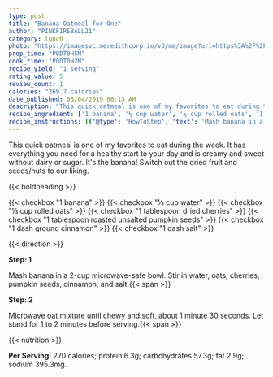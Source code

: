 ```yaml
---
type: post
title: "Banana Oatmeal for One"
author: "PINKFIREBALL21"
category: lunch
photo: "https://imagesvc.meredithcorp.io/v3/mm/image?url=https%3A%2F%2Fimages.media-allrecipes.com%2Fuserphotos%2F4220494.jpg"
prep_time: "P0DT0H5M"
cook_time: "P0DT0H2M"
recipe_yield: "1 serving"
rating_value: 5
review_count: 1
calories: "269.7 calories"
date_published: 05/04/2019 06:13 AM
description: "This quick oatmeal is one of my favorites to eat during the week. It has everything you need for a healthy start to your day and is creamy and sweet without dairy or sugar. It's the banana! Switch out the dried fruit and seeds/nuts to our liking."
recipe_ingredient: ['1 banana', '⅓ cup water', '⅓ cup rolled oats', '1 tablespoon dried cherries', '1 tablespoon roasted unsalted pumpkin seeds', '1 dash ground cinnamon', '1 dash salt']
recipe_instructions: [{'@type': 'HowToStep', 'text': 'Mash banana in a 2-cup microwave-safe bowl. Stir in water, oats, cherries, pumpkin seeds, cinnamon, and salt.\n'}, {'@type': 'HowToStep', 'text': 'Microwave oat mixture until chewy and soft, about 1 minute 30 seconds. Let stand for 1 to 2 minutes before serving.\n'}]
---
```


This quick oatmeal is one of my favorites to eat during the week. It has everything you need for a healthy start to your day and is creamy and sweet without dairy or sugar. It's the banana! Switch out the dried fruit and seeds/nuts to our liking. 

{{< boldheading >}}

{{< checkbox "1  banana" >}}
{{< checkbox "⅓ cup water" >}}
{{< checkbox "⅓ cup rolled oats" >}}
{{< checkbox "1 tablespoon dried cherries" >}}
{{< checkbox "1 tablespoon roasted unsalted pumpkin seeds" >}}
{{< checkbox "1 dash ground cinnamon" >}}
{{< checkbox "1 dash salt" >}}


{{< direction >}}

**Step: 1**

Mash banana in a 2-cup microwave-safe bowl. Stir in water, oats, cherries, pumpkin seeds, cinnamon, and salt.{{< span >}}

**Step: 2**

Microwave oat mixture until chewy and soft, about 1 minute 30 seconds. Let stand for 1 to 2 minutes before serving.{{< span >}}

{{< nutrition >}}

**Per Serving:** 270 calories; protein 6.3g; carbohydrates 57.3g; fat 2.9g; sodium 395.3mg.